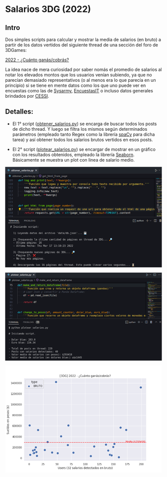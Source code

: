 # Salarios 3DG (2022)

## Intro

Dos simples scripts para calcular y mostrar la media de salarios (en bruto) a partir de los datos vertidos del siguiente thread de una sección del foro de 3DGames:

[2022 - ¿Cuánto ganás/cobrás?](https://foros.3dgames.com.ar/threads/1059022-2022-cuanto-ganas-cobras/page1)

La idea nace de mera curiosidad por saber nomás el promedio de salarios al notar los elevados montos que los usuarios venían subiendo, ya que no parecían demasiado representativos (o al menos era lo que parecía en un principio) si se tiene en mente datos como los que uno puede ver en encuestas como las de [Sysarmy](https://sueldos.openqube.io/encuesta-sueldos-2022.01/), [EncuestasIT](https://www.encuestasit.com/sueldo-desarrollador-de-software-programador-argentina-1) o incluso datos generales brindados por [CESSI](https://www.cessi.org.ar/ver-noticias-cessi-la-evolucion-de-los-salarios-en-la-industria-it-2755).

## Detalles:

* El 1° script ([obtener_salarios.py](https://github.com/FedeHC/salarios3dg/blob/main/obtener_salarios.py)) se encarga de buscar todos los posts de dicho thread. Y luego se filtra los mismos según determinados parámetros (empleado tanto Regex como la librería [spaCy](https://spacy.io/) para dicha tarea) y así obtener todos los salarios brutos vertidos en esos posts.

* El 2° script ([plotear_salarios.py](https://github.com/FedeHC/salarios3dg/blob/main/plotear_salarios.py)) se encargar de mostrar en un gráfico con los resultados obtenidos, empleado la librería [Seaborn](https://seaborn.pydata.org/). Básicamente se muestra un plot con linea de salario medio.

![Imagen 1](https://raw.githubusercontent.com/FedeHC/salarios3dg/main/images/captura-1.png)

![Imagen 2](https://raw.githubusercontent.com/FedeHC/salarios3dg/main/images/captura-2.png)

![Imagen 3](https://raw.githubusercontent.com/FedeHC/salarios3dg/main/images/captura-3.png)

